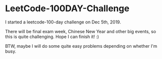 # LeetCode-100DAY-Challenge
I started a leetcode-100-day challenge on Dec 5th, 2019.

There will be final exam week, Chinese New Year and other big events, so this is quite challenging. Hope I can finish it! :)

BTW, maybe I will do some quite easy problems depending on whether I'm busy.
